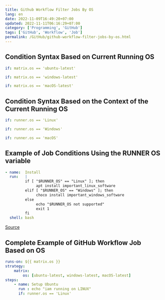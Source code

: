 ```yaml
---
title: Github Workflow Filter Jobs By OS
lang: en
date: 2022-11-09T16:49:20+07:00
updated: 2022-11-11T06:16:29+07:00
category: ['Programming', 'GitHub']
tags: ['GitHub', 'Workflow', 'Job']
permalink: /GitHub/github-workflow-filter-jobs-by-os.html
---
```


## Condition Syntax Based on Current Running OS
```yaml
if: matrix.os == 'ubuntu-latest'

if: matrix.os == 'windows-latest'

if: matrix.os == 'macOS-latest'
```

## Condition Syntax Based on the Context of the Current Running OS
```yaml
if: runner.os == 'Linux'

if: runner.os == 'Windows'

if: runner.os == 'macOS'
```

## Example of Job Conditions Using the RUNNER OS variable
```yaml
- name:  Install
  run:   |
         if [ "$RUNNER_OS" == "Linux" ]; then
              apt install important_linux_software
         elif [ "$RUNNER_OS" == "Windows" ]; then
              choco install important_windows_software
         else
              echo "$RUNNER_OS not supported"
              exit 1
         fi
  shell: bash
```

[Source](https://stackoverflow.com/a/57948488)

## Complete Example of GitHub Workflow Job Based on OS
```yaml
runs-on: ${{ matrix.os }}
strategy:
    matrix:
        os: [ubuntu-latest, windows-latest, macOS-latest]
steps:
    - name: Setup Ubuntu
      run : echo "iam running on LINUX"
      if: runner.os == 'Linux'
```
